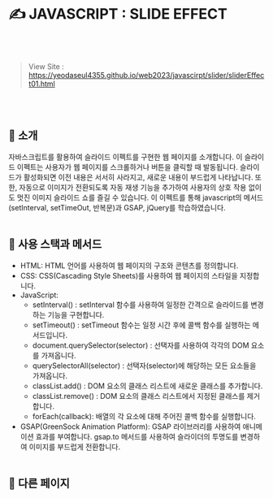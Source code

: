 # ✍️ JAVASCRIPT : SLIDE EFFECT


<br><br>

> View Site : https://yeodaseul4355.github.io/web2023/javascirpt/slider/sliderEffect01.html

<br><br>

## 👋 소개

자바스크립트를 활용하여 슬라이드 이펙트를 구현한 웹 페이지를 소개합니다. 이 슬라이드 이펙트는 사용자가 웹 페이지를 스크롤하거나 버튼을 클릭할 때 발동됩니다. 슬라이드가 활성화되면 이전 내용은 서서히 사라지고, 새로운 내용이 부드럽게 나타납니다. 또한, 자동으로 이미지가 전환되도록 자동 재생 기능을 추가하여 사용자의 상호 작용 없이도 멋진 이미지 슬라이드 쇼를 즐길 수 있습니다.
이 이펙트를 통해 javascript의 메서드 (setInterval, setTimeOut, 반복문)과 GSAP, jQuery를 학습하였습니다.
<br><br>

## 🔧 사용 스택과 메서드
* HTML: HTML 언어를 사용하여 웹 페이지의 구조와 콘텐츠를 정의합니다.
* CSS: CSS(Cascading Style Sheets)를 사용하여 웹 페이지의 스타일을 지정합니다.
* JavaScript:
  * setInterval() : setInterval 함수를 사용하여 일정한 간격으로 슬라이드를 변경하는 기능을 구현합니다.
  * setTimeout() : setTimeout 함수는 일정 시간 후에 콜백 함수를 실행하는 메서드입니다.
  * document.querySelector(selector) : 선택자를 사용하여 각각의 DOM 요소를 가져옵니다.
  * querySelectorAll(selector) : 선택자(selector)에 해당하는 모든 요소들을 가져옵니다.
  * classList.add() : DOM 요소의 클래스 리스트에 새로운 클래스를 추가합니다.
  * classList.remove() : DOM 요소의 클래스 리스트에서 지정된 클래스를 제거합니다.
  * forEach(callback): 배열의 각 요소에 대해 주어진 콜백 함수를 실행합니다. 
* GSAP(GreenSock Animation Platform): GSAP 라이브러리를 사용하여 애니메이션 효과를 부여합니다. gsap.to 메서드를 사용하여 슬라이더의 투명도를 변경하여 이미지를 부드럽게 전환합니다.
<br><br>

## 📸 다른 페이지



